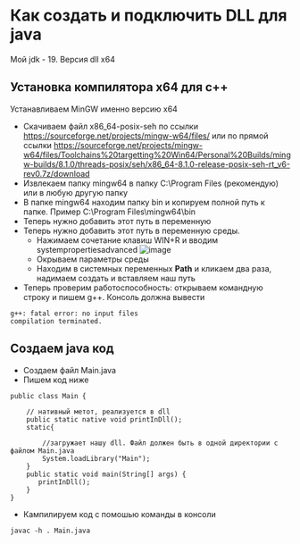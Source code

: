 # Как создать и подключить DLL для java 

Мой jdk - 19. 
Версия dll x64
 
## Установка компилятора x64 для c++
Устанавливаем MinGW именно версию x64
* Скачиваем файл x86_64-posix-seh по ссылки https://sourceforge.net/projects/mingw-w64/files/ или по прямой ссылки 
https://sourceforge.net/projects/mingw-w64/files/Toolchains%20targetting%20Win64/Personal%20Builds/mingw-builds/8.1.0/threads-posix/seh/x86_64-8.1.0-release-posix-seh-rt_v6-rev0.7z/download
* Извлекаем папку mingw64 в папку C:\Program Files (рекомендую) или в любую другую папку 
* В папке mingw64 находим папку bin и копируем полной путь к папке. Пример C:\Program Files\mingw64\bin
* Теперь нужно добавить этот путь в переменную 
* Теперь нужно добавить этот путь в переменную среды. 
  *  Нажимаем сочетание клавиш WIN+R и вводим systempropertiesadvanced   ![image](https://user-images.githubusercontent.com/114221320/205640536-8477c773-5f0c-4be8-b6fd-3e36e79cd5dd.png)
  *  Окрываем параметры среды 
  *  Находим в системных переменных **Path** и кликаем два раза, надимаем создать и вставляем наш путь 
*  Теперь проверим работоспособность: открываем командную строку и пишем g++. Консоль должна вывести 
```
g++: fatal error: no input files
compilation terminated.
```
## Создаем java код 
* Создаем файл Main.java 
* Пишем код ниже 
```
public class Main {

    // нативный метот, реализуется в dll
    public static native void printInDll();
    static{

        //загружает нашу dll. Файл должен быть в одной директории с файлом Main.java
        System.loadLibrary("Main");
    }
    public static void main(String[] args) {
       printInDll();
    }
}
```
* Кампилируем код с помошью команды в консоли 
```
javac -h . Main.java
```
